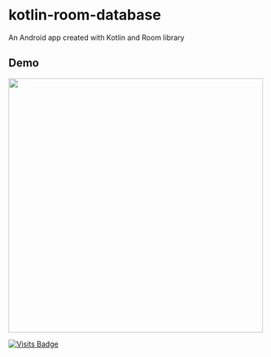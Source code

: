 # kotlin-room-database

An Android app created with Kotlin and Room library

## Demo

<img src="https://s3.gifyu.com/images/kotlin-room.gif" height="500px" />

[![Visits Badge](https://badges.pufler.dev/visits/kevinadhiguna/kotlin-room-database)](https://github.com/kevinadhiguna)
